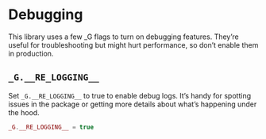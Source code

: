 # Debugging

This library uses a few _G flags to turn on debugging features. They’re useful for troubleshooting but might hurt performance, so don’t enable them in production.

## `_G.__RE_LOGGING__`

Set `_G.__RE_LOGGING__` to true to enable debug logs. It’s handy for spotting issues in the package or getting more details about what’s happening under the hood.

```lua
_G.__RE_LOGGING__ = true
```